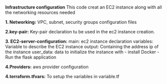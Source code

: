 **Infrastructure configuration**
This code creat an EC2 instance along with all the
networking resources needed 

**1. Networking:**
VPC, subnet, security groups configuration files

**2.key-pair:**
Key-pair declaration tu be used in the ec2 instance creation.

**3. EC2-server-configuration:**
main: ec2 instance declaration
variables: Variable to describe the EC2 instance
output: Containing the address ip of the instance
user_data: data to initialize the instance with 
    - install Docker
    - Run the flask application


**4.Providers:**
aws provider configuration


**4.terraform.tfvars:**
To setup the variables in variable.tf






